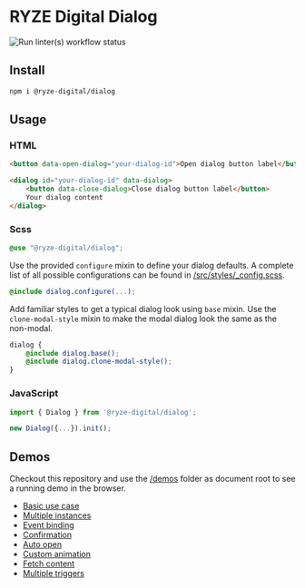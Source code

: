 # RYZE Digital Dialog

![Run linter(s) workflow status](https://github.com/ryze-digital/dialog/actions/workflows/run-lint.yml/badge.svg)

## Install

```sh
npm i @ryze-digital/dialog
```

## Usage

### HTML

```html
<button data-open-dialog="your-dialog-id">Open dialog button label</button>

<dialog id="your-dialog-id" data-dialog>
    <button data-close-dialog>Close dialog button label</button>
    Your dialog content
</dialog>
```

### Scss

```scss
@use "@ryze-digital/dialog";
```

Use the provided `configure` mixin to define your dialog defaults. A complete list of all possible configurations can
be found in [/src/styles/_config.scss](src/styles/_config.scss).

```scss
@include dialog.configure(...);
```

Add familiar styles to get a typical dialog look using `base` mixin. Use the `clone-modal-style` mixin to make the modal
dialog look the same as the non-modal.

```scss
dialog {
    @include dialog.base();
    @include dialog.clone-modal-style();
}
```

### JavaScript

```js
import { Dialog } from '@ryze-digital/dialog';
```

```js
new Dialog({...}).init();
```

## Demos

Checkout this repository and use the [/demos](/demos) folder as document root to see a running demo in the browser.

- [Basic use case](/demos/basic.html)
- [Multiple instances](/demos/multiple.html)
- [Event binding](/demos/event-binding.html)
- [Confirmation](/demos/confirmation.html)
- [Auto open](/demos/auto-open.html)
- [Custom animation](/demos/custom-animation.html)
- [Fetch content](/demos/fetch.html)
- [Multiple triggers](/demos/multiple-triggers.html)